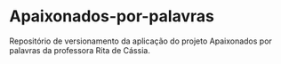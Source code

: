 # Apaixonados-por-palavras
Repositório de versionamento da aplicação do projeto Apaixonados por palavras da professora Rita de Cássia.

